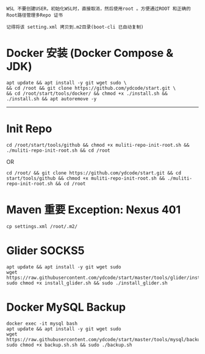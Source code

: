 ```
WSL 不要创建USER，初始化WSL时，直接取消，然后使用root 。方便通过ROOT 和正确的Root路径管理多Repo 证书
```

```
记得将该 setting.xml 拷贝到.m2目录(boot-cli 已自动复制)
```


# Docker 安装 (Docker Compose & JDK)
```
apt update && apt install -y git wget sudo \
&& cd /root && git clone https://github.com/ydcode/start.git \
&& cd /root/start/tools/docker/ && chmod +x ./install.sh && ./install.sh && apt autoremove -y
```


----------------------------------------------------------------------------------------------------
# Init Repo
```
cd /root/start/tools/github && chmod +x muliti-repo-init-root.sh && ./muliti-repo-init-root.sh && cd /root
```
OR
```
cd /root/ && git clone https://github.com/ydcode/start.git && cd start/tools/github && chmod +x muliti-repo-init-root.sh && ./muliti-repo-init-root.sh && cd /root
```

# Maven 重要  Exception: Nexus 401
```
cp settings.xml /root/.m2/
```

# Glider SOCKS5
```
apt update && apt install -y git wget sudo
wget https://raw.githubusercontent.com/ydcode/start/master/tools/glider/install_glider.sh
sudo chmod +x install_glider.sh && sudo ./install_glider.sh
```



# Docker MySQL Backup
```
docker exec -it mysql bash
apt update && apt install -y git wget sudo
wget https://raw.githubusercontent.com/ydcode/start/master/tools/mysql/backup.sh
sudo chmod +x backup.sh.sh && sudo ./backup.sh
```
